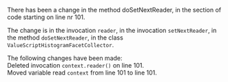 There has been a change in the method doSetNextReader, in the section of code starting on line nr 101.
  
The change is in the invocation ```reader```, in the invocation ```setNextReader```, in the method ```doSetNextReader```, in the class ```ValueScriptHistogramFacetCollector```.
  
The following changes have been made:  
Deleted invocation ```context.reader()``` on line 101.  
Moved variable read ```context``` from line 101 to line 101.  
